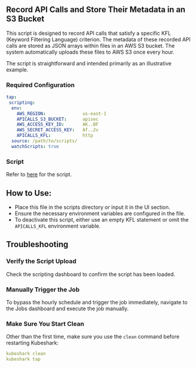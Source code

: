 ## Record API Calls and Store Their Metadata in an S3 Bucket

This script is designed to record API calls that satisfy a specific KFL (Keyword Filtering Language) criterion. The metadata of these recorded API calls are stored as JSON arrays within files in an AWS S3 bucket. The system automatically uploads these files to AWS S3 once every hour. 

The script is straightforward and intended primarily as an illustrative example.

### Required Configuration

```yaml
tap:
 scripting:
  env:
    AWS_REGION:              us-east-1
    APICALLS_S3_BUCKET:      apisec
    AWS_ACCESS_KEY_ID:       AK..BF
    AWS_SECRET_ACCESS_KEY:   Af..2v
    APICALLS_KFL:            http
  source: /path/to/scripts/
  watchScripts: true
```

### Script

Refer to [here](apisec_s3.js) for the script.

## How to Use:

- Place this file in the scripts directory or input it in the UI section.
- Ensure the necessary environment variables are configured in the file.
- To deactivate this script, either use an empty KFL statement or omit the `APICALLS_KFL` environment variable.

## Troubleshooting

### Verify the Script Upload

Check the scripting dashboard to confirm the script has been loaded.

### Manually Trigger the Job

To bypass the hourly schedule and trigger the job immediately, navigate to the Jobs dashboard and execute the job manually.

### Make Sure You Start Clean

Other than the first time, make sure you use the `clean` command before restarting Kubeshark:

```yaml
kubeshark clean
kubeshark tap
```


